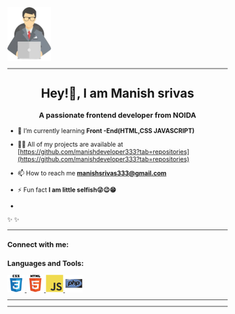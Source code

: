 <img src="proj1-removebg-preview.png"  width="100px">
<hr>


<h1 align="center">Hey!👋, I am Manish srivas</h1>
<h3 align="center">A passionate frontend developer from NOIDA</h3>

- 🌱 I’m currently learning **Front -End(HTML,CSS JAVASCRIPT)**

- 👨‍💻 All of my projects are available at [https://github.com/manishdeveloper333?tab=repositories](https://github.com/manishdeveloper333?tab=repositories)

- 📫 How to reach me **manishsrivas333@gmail.com**

- ⚡ Fun fact **I am little selfish😜😉😁**
- 
 ✨ ✨ 
<hr>
<h3 align="left">Connect with me:</h3>
<p align="left">
</p>

<h3 align="left">Languages and Tools:</h3>
<p align="left"> <a href="https://www.w3schools.com/css/" target="_blank" rel="noreferrer"> <img src="https://raw.githubusercontent.com/devicons/devicon/master/icons/css3/css3-original-wordmark.svg" alt="css3" width="40" height="40"/> </a> <a href="https://www.w3.org/html/" target="_blank" rel="noreferrer"> <img src="https://raw.githubusercontent.com/devicons/devicon/master/icons/html5/html5-original-wordmark.svg" alt="html5" width="40" height="40"/> </a> <a href="https://developer.mozilla.org/en-US/docs/Web/JavaScript" target="_blank" rel="noreferrer"> <img src="https://raw.githubusercontent.com/devicons/devicon/master/icons/javascript/javascript-original.svg" alt="javascript" width="40" height="40"/> </a> <a href="https://www.php.net" target="_blank" rel="noreferrer"> <img src="https://raw.githubusercontent.com/devicons/devicon/master/icons/php/php-original.svg" alt="php" width="40" height="40"/> </a> </p>
<hr><hr>
